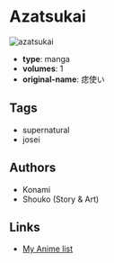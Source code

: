 # Azatsukai

![azatsukai](https://cdn.myanimelist.net/images/manga/3/42940.jpg)

-   **type**: manga
-   **volumes**: 1
-   **original-name**: 痣使い

## Tags

-   supernatural
-   josei

## Authors

-   Konami
-   Shouko (Story & Art)

## Links

-   [My Anime list](https://myanimelist.net/manga/26694/Azatsukai)
